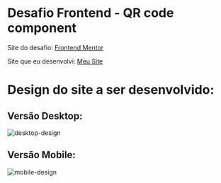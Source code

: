 # Desafio Frontend - QR code component

Site do desafio: <a href="https://www.frontendmentor.io/challenges/profile-card-component-cfArpWshJ" target="_blank">Frontend Mentor</a>

Site que eu desenvolvi: <a href="" target="_blank">Meu Site</a>


# Design do site a ser desenvolvido:
## Versão Desktop:

![desktop-design](https://user-images.githubusercontent.com/49801321/157580959-aafa6821-e079-497f-9a03-40c5a5d57544.jpg)

## Versão Mobile:

![mobile-design](https://user-images.githubusercontent.com/49801321/157580973-7ac7f865-148c-4df9-976d-e097cf7080d9.jpg)
